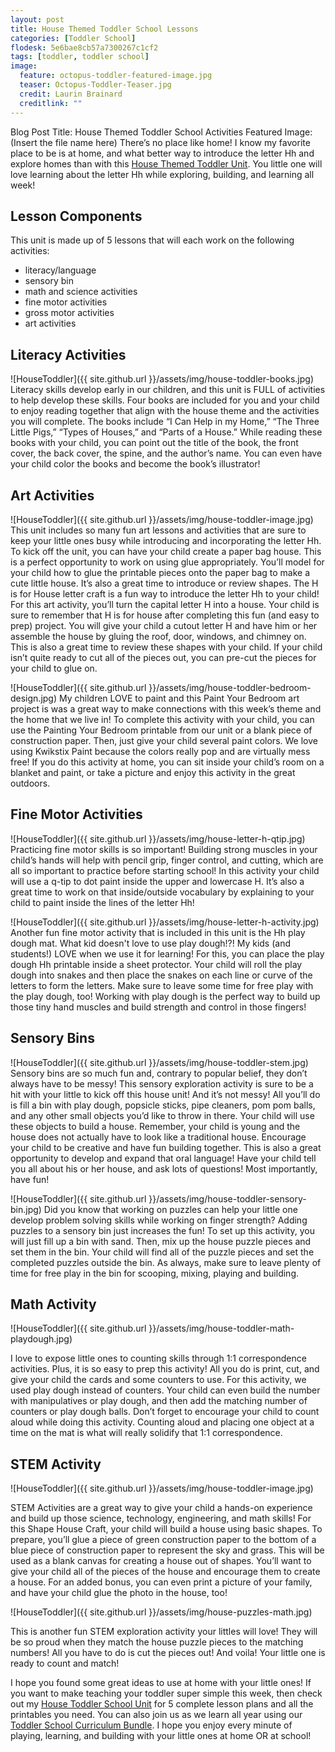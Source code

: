 ```yaml
---
layout: post
title: House Themed Toddler School Lessons
categories: [Toddler School]
flodesk: 5e6bae8cb57a7300267c1cf2
tags: [toddler, toddler school]
image:
  feature: octopus-toddler-featured-image.jpg
  teaser: Octopus-Toddler-Teaser.jpg
  credit: Laurin Brainard
  creditlink: ""
---
```

Blog Post Title: House Themed Toddler School Activities 
Featured Image: (Insert the file name here)
There’s no place like home! I know my favorite place to be is at home, and what better way to introduce the letter Hh and explore homes than with this [House Themed Toddler Unit](https://www.teacherspayteachers.com/Product/Toddler-Activities-Lesson-Plans-House-Themed-Preschool-Curriculum-Letter-H-4818455?utm_source=PB%20Blog&utm_campaign=House%20Toddler%20Text%20Link). You little one will love learning about the letter Hh while exploring, building, and learning all week! 
## Lesson Components 
This unit is made up of 5 lessons that will each work on the following activities:
- literacy/language 
- sensory bin 
- math and science activities 
- fine motor activities
- gross motor activities 
- art activities
## Literacy Activities 

![HouseToddler]({{ site.github.url }}/assets/img/house-toddler-books.jpg)
Literacy skills develop early in our children, and this unit is FULL of activities to help develop these skills. Four books are included for you and your child to enjoy reading together that align with the house theme and the activities you will complete. The books include “I Can Help in my Home,” “The Three Little Pigs,” “Types of Houses,” and “Parts of a House.” While reading these books with your child, you can point out the title of the book, the front cover, the back cover, the spine, and the author’s name. You can even have your child color the books and become the book’s illustrator!
## Art Activities 


![HouseToddler]({{ site.github.url }}/assets/img/house-toddler-image.jpg)
This unit includes so many fun art lessons and activities that are sure to keep your little ones busy while introducing and incorporating the letter Hh. To kick off the unit, you can have your child create a paper bag house. This is a perfect opportunity to work on using glue appropriately. You’ll model for your child how to glue the printable pieces onto the paper bag to make a cute little house. It’s also a great time to introduce or review shapes.
The H is for House letter craft is a fun way to introduce the letter Hh to your child! For this art activity, you’ll turn the capital letter H into a house. Your child is sure to remember that H is for house after completing this fun (and easy to prep) project. You will give your child a cutout letter H and have him or her assemble the house by gluing the roof, door, windows, and chimney on. This is also a great time to review these shapes with your child. If your child isn’t quite ready to cut all of the pieces out, you can pre-cut the pieces for your child to glue on. 

![HouseToddler]({{ site.github.url }}/assets/img/house-toddler-bedroom-design.jpg)
My children LOVE to paint and this Paint Your Bedroom art project is was a great way to make connections with this week’s theme and the home that we live in! To complete this activity with your child, you can use the Painting Your Bedroom printable from our unit or a blank piece of construction paper. Then, just give your child several paint colors. We love using Kwikstix Paint because the colors really pop and are virtually mess free! If you do this activity at home, you can sit inside your child’s room on a blanket and paint, or take a picture and enjoy this activity in the great outdoors. 
## Fine Motor Activities 

![HouseToddler]({{ site.github.url }}/assets/img/house-letter-h-qtip.jpg)
Practicing fine motor skills is so important! Building strong muscles in your child’s hands will help with pencil grip, finger control, and cutting, which are all so important to practice before starting school! In this activity your child will use a q-tip to dot paint inside the upper and lowercase H. It’s also a great time to work on that inside/outside vocabulary by explaining to your child to paint inside the lines of the letter Hh! 

![HouseToddler]({{ site.github.url }}/assets/img/house-letter-h-activity.jpg)
Another fun fine motor activity that is included in this unit is the Hh play dough mat. What kid doesn't love to use play dough!?! My kids (and students!) LOVE when we use it for learning! For this, you can place the play dough Hh printable inside a sheet protector. Your child will roll the play dough into snakes and then place the snakes on each line or curve of the letters to form the letters. Make sure to leave some time for free play with the play dough, too! Working with play dough is the perfect way to build up those tiny hand muscles and build strength and control in those fingers! 

## Sensory Bins 

![HouseToddler]({{ site.github.url }}/assets/img/house-toddler-stem.jpg)
Sensory bins are so much fun and, contrary to popular belief, they don’t always have to be messy! This sensory exploration activity is sure to be a hit with your little to kick off this house unit! And it’s not messy! All you’ll do is fill a bin with play dough, popsicle sticks, pipe cleaners, pom pom balls, and any other small objects you’d like to throw in there. Your child will use these objects to build a house. Remember, your child is young and the house does not actually have to look like a traditional house. Encourage your child to be creative and have fun building together. This is also a great opportunity to develop and expand that oral language! Have your child tell you all about his or her house, and ask lots of questions! Most importantly, have fun!  

![HouseToddler]({{ site.github.url }}/assets/img/house-toddler-sensory-bin.jpg)
Did you know that working on puzzles can help your little one develop problem solving skills while working on finger strength? Adding puzzles to a sensory bin just increases the fun! To set up this activity, you will just fill up a bin with sand. Then, mix up the house puzzle pieces and set them in the bin. Your child will find all of the puzzle pieces and set the completed puzzles outside the bin. As always, make sure to leave plenty of time for free play in the bin for scooping, mixing, playing and building. 
## Math Activity 

![HouseToddler]({{ site.github.url }}/assets/img/house-toddler-math-playdough.jpg)

I love to expose little ones to counting skills through 1:1 correspondence activities. Plus, it is so easy to prep this activity! All you do is print, cut, and give your child the cards and some counters to use. For this activity, we used play dough instead of counters. Your child can even build the number with manipulatives or play dough, and then add the matching number of counters or play dough balls. Don’t forget to encourage your child to count aloud while doing this activity. Counting aloud and placing one object at a time on the mat is what will really solidify that 1:1 correspondence.
## STEM Activity 

![HouseToddler]({{ site.github.url }}/assets/img/house-toddler-image.jpg)

STEM Activities are a great way to give your child a hands-on experience and build up those science, technology, engineering, and math skills! For this Shape House Craft, your child will build a house using basic shapes. To prepare, you’ll glue a piece of green construction paper to the bottom of a blue piece of construction paper to represent the sky and grass. This will be used as a blank canvas for creating a house out of shapes. You’ll want to give your child all of the pieces of the house and encourage them to create a house. For an added bonus, you can even print a picture of your family, and have your child glue the photo in the house, too!  

![HouseToddler]({{ site.github.url }}/assets/img/house-puzzles-math.jpg)

This is another fun STEM exploration activity your littles will love! They will be so proud when they match the house puzzle pieces to the matching numbers! All you have to do is cut the pieces out! And voila! Your little one is ready to count and match! 

I hope you found some great ideas to use at home with your little ones! If you want to make teaching your toddler super simple this week, then check out my [House Toddler School Unit](https://www.teacherspayteachers.com/Product/Toddler-Activities-Lesson-Plans-House-Themed-Preschool-Curriculum-Letter-H-4818455?utm_source=PB%20Blog&utm_campaign=House%20Toddler%20Text%20Link) for 5 complete lesson plans and all the printables you need. You can also join us as we learn all year using our [Toddler School Curriculum Bundle](https://www.teacherspayteachers.com/Product/Toddler-Activities-Lesson-Plans-Tot-School-Curriculum-Homeschool-Preschool-4296281?utm_source=PB%20Blog&utm_campaign=Toddler%20Bundle%20House%20Upsell).  I hope you enjoy every minute of playing, learning, and building with your little ones at home OR at school!
